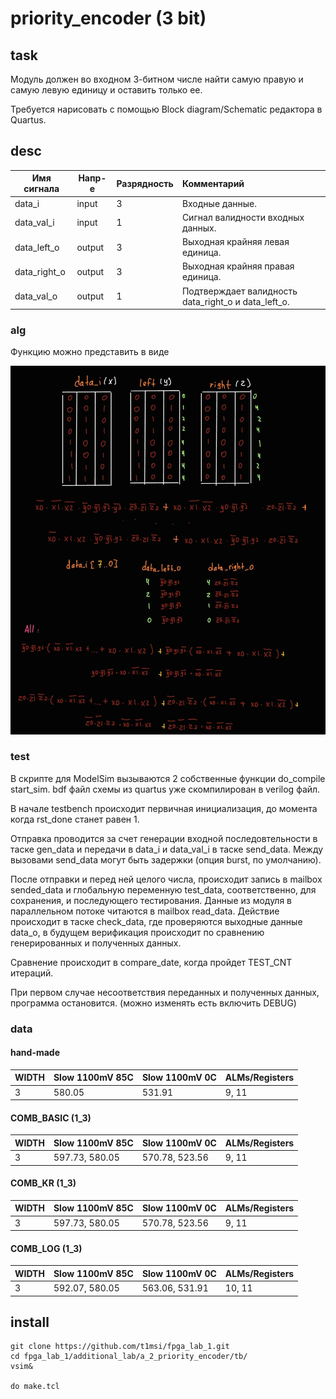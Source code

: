 # priority_encoder (3 bit)

## task
Модуль должен во входном 3-битном числе найти самую правую и самую левую единицу и оставить только ее.

Требуется нарисовать с помощью Block diagram/Schematic редактора в Quartus.

## desc

| Имя сигнала  | Напр-е | Разрядность | Комментарий                                         |
| ------------ | ------ | ----------- |:--------------------------------------------------- |
| data_i       | input  | 3           | Входные данные.                                     |
| data_val_i   | input  | 1           | Сигнал валидности входных данных.                   |
| data_left_o  | output | 3           | Выходная крайняя левая единица.                     |
| data_right_o | output | 3           | Выходная крайняя правая единица.                    | 
| data_val_o   | output | 1           | Подтверждает валидность data_right_o и data_left_o. |

### alg
Функцию можно представить в виде

![](attachments/LUT.jpg)

### test
В скрипте для ModelSim вызываются 2 собственные функции do_compile start_sim. bdf файл схемы из quartus уже скомпилирован в verilog файл.

В начале testbench происходит первичная инициализация, до момента когда rst_done станет равен 1.

Отправка проводится за счет генерации входной последовтельности в таске gen_data и передачи в data_i и data_val_i в таске send_data. Между вызовами send_data могут быть задержки (опция burst, по умолчанию).

После отправки и перед ней целого числа, происходит запись в mailbox sended_data и глобальную переменную test_data, соответственно, для сохранения, и последующего тестирования. Данные из модуля в параллельном потоке читаются в mailbox read_data. Действие происходит в таске check_data, где проверяются выходные данные data_o, в будущем верификация происходит по сравнению генерированных и полученных данных.

Сравнение происходит в compare_date, когда пройдет TEST_CNT итераций.

При первом случае несоответствия переданных и полученных данных, программа остановится. (можно изменять есть включить DEBUG)

### data
#### hand-made
| WIDTH | Slow 1100mV 85C | Slow 1100mV 0C | ALMs/Registers |
| ----- | --------------- | -------------- | -------------- |
| 3     | 580.05          | 531.91         | 9, 11          |

#### COMB_BASIC (1_3)
| WIDTH | Slow 1100mV 85C | Slow 1100mV 0C | ALMs/Registers |
| ----- | --------------- | -------------- | -------------- |
| 3     | 597.73, 580.05  | 570.78, 523.56 | 9, 11          | 

#### COMB_KR (1_3)
| WIDTH | Slow 1100mV 85C | Slow 1100mV 0C | ALMs/Registers |
| ----- | --------------- | -------------- | -------------- |
| 3     | 597.73, 580.05  | 570.78, 523.56 | 9, 11          | 

#### COMB_LOG (1_3)
| WIDTH | Slow 1100mV 85C | Slow 1100mV 0C | ALMs/Registers |
| ----- | --------------- | -------------- | -------------- |
| 3     | 592.07, 580.05  | 563.06, 531.91 | 10, 11         |

## install

```
git clone https://github.com/t1msi/fpga_lab_1.git
cd fpga_lab_1/additional_lab/a_2_priority_encoder/tb/
vsim&

do make.tcl
```